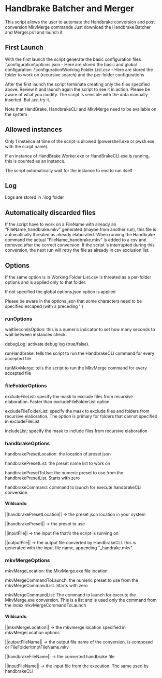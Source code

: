 # Handbrake Batcher and Merger

This script allows the user to automate the Handbrake conversion and post conversion MkvMerge commands
Just download the Handbrake Batcher and Merger.ps1 and launch it

## First Launch

With the first launch the script generate the basic configuration files
.\configuration\options.json - Here are stored the basic and global configuration
.\configuration\Working Folder List.csv - Here are stored the folder to work on (recursive search) and the per-folder configurations


After the first launch the script terminate creating only the files specified above. Review it and launch again the script to see it in action.
Please be aware of what you modify. The script is sensible with the data manually inserted. But just try it.

Note that HandBrake, HandbrakeCLI and MkvMerge need to be available on the system

## Allowed instances

Only 1 instance at time of the script is allowed (powershell.exe or pwsh.exe with the script name).

If an instance of HandBrake.Worker.exe or HandBrakeCLI.exe is running, this is counted as an instance.

The script automatically wait for the instance to end to run itself

## Log

Logs are stored in .\log folder

## Automatically discarded files

If the script have to work on a FileName with already an "FileName_handbrake.mkv" generated (maybe from another run), this file is automatically threated as already elaborated.
When running the Handbrake command the actual "FileName_handbrake.mkv" is added to a csv and removed after the correct conversion. If the script is interrupted during this conversion, the next run will retry the file as already in csv exclusion list.

## Options

If the same option is in Working Folder List.csv is threated as a per-folder options and is applied only to that folder. 

If not specified the global options.json option is applied

Please be aware in the options.json that some characters need to be specified escaped (with a preceding '\')

### runOptions

waitSecondsOption: this is a numeric indicator to set how many seconds to wait between instances check.

debugLog: activate debug log (true/false).

runHandbrake: tells the script to run the HandbrakeCLI command for every accepted file

runMkvMerge: tells the script to run the MkvMerge command for every accepted file

### fileFolderOptions

excludeFileList: specify the mask to exclude files from recursive elaboration. Faster than excludeFileFolderList option.

excludeFileFolderList: specify the mask to exclude files and folders from recursive elaboration. 
The option is primary for folders that cannot specified in excludeFileList

includeList: specify the mask to include files from recursive elaboration

### handbrakeOptions

handbrakePresetLocation: the location of preset json

handbrakePresetList: the preset name list to work on

handbrakePresetToUse: the numeric preset to use from the handbrakePresetList. Starts with zero

handbrakeCommand: command to launch for execute handbrakeCLI conversion.

#### Wildcards: 

||handbrakePresetLocation|| -> the preset json location in your system

||handbrakePreset|| -> the preset to use

||inputFile|| -> the input file that's the script is running on

||outputFile|| -> the output file converted by HandbrakeCLI. this is generated with the input file name, appending "_handrake.mkv".

### mkvMergeOptions

mkvMergeLocation: the MkvMerge.exe file location

mkvMergeCommandToLaunch: the numeric preset to use from the mkvMergeCommandList. Starts with zero

mkvMergeCommandList: The command to launch for execute the MkvMerge.exe conversion. This is a list and is used only the command from the index mkvMergeCommandToLaunch

#### Wildcards: 

||mkvMergeLocation|| -> the mkvmerge location specified in mkvMergeLocation options

||outputFileName|| -> the output file name of the conversion. is composed or FileFolder\tmp\FileName.mkv

||handbrakeFileName|| -> the converted handbrake file

||inputFileName|| -> the input file from the execution. The same used by handbrakeCLI

